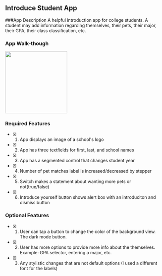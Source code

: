 ## Introduce Student App

###App Description
A helpful introduction app for college students. A student may add information regarding themselves, their pets, their major, their GPA, their class classification, etc.

### App Walk-though
<img src="" width=200><br>

### Required Features

- [x] 1. App displays an image of a school's logo
- [x] 2. App has three textfields for first, last, and school names
- [x] 3. App has a segmented control that changes student year
- [x] 4. Number of pet matches label is increased/decreased by stepper
- [x] 5. Switch makes a statement about wanting more pets or not(true/false) 
- [x] 6. Introduce yourself button shows alert box with an introduciton and dismiss button

### Optional Features

- [x] 1. User can tap a button to change the color of the background view. The dark mode button.
- [x] 2. User has more options to provide more info about the themselves. Example: GPA selector, entering a major, etc.
- [x] 3. Any stylistic changes that are not default options (I used a different font for the labels)

